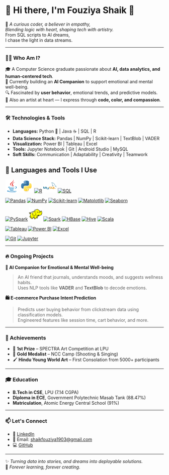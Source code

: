 # 💫 Hi there, I'm Fouziya Shaik 👋

🌼 *A curious coder, a believer in empathy,*  
*Blending logic with heart, shaping tech with artistry.*  
From SQL scripts to AI dreams,  
I chase the light in data streams.  

---

### 👩‍💻 Who Am I?
🎓 A Computer Science graduate passionate about **AI, data analytics, and human-centered tech**.  
🧠 Currently building an **AI Companion** to support emotional and mental well-being.  
🔍 Fascinated by **user behavior**, emotional trends, and predictive models.  
🎨 Also an artist at heart — I express through **code, color, and compassion**.

---

### 🛠️ Technologies & Tools

- **Languages:** Python 🐍 | Java ☕ | SQL | R  
- **Data Science Stack:** Pandas | NumPy | Scikit-learn | TextBlob | VADER  
- **Visualization:** Power BI | Tableau | Excel  
- **Tools:** Jupyter Notebook | Git | Android Studio | MySQL  
- **Soft Skills:** Communication | Adaptability | Creativity | Teamwork
<h2>🚀 Languages and Tools I Use</h2>
<p align="left">

<!-- Programming Languages -->
<a href="https://www.java.com/" target="_blank"><img src="https://raw.githubusercontent.com/devicons/devicon/master/icons/java/java-original.svg" alt="Java" width="42" height="42"/></a>
<a href="https://www.python.org/" target="_blank"><img src="https://raw.githubusercontent.com/devicons/devicon/master/icons/python/python-original.svg" alt="Python" width="42" height="42"/></a>
<a href="https://www.r-project.org/" target="_blank"><img src="https://www.vectorlogo.zone/logos/r-project/r-project-icon.svg" alt="R" width="42" height="42"/></a>
<a href="https://www.mysql.com/" target="_blank"><img src="https://raw.githubusercontent.com/devicons/devicon/master/icons/mysql/mysql-original-wordmark.svg" alt="MySQL" width="42" height="42"/></a>
<a href="https://www.w3schools.com/sql/" target="_blank"><img src="https://img.icons8.com/color/48/000000/sql.png" alt="SQL" width="42" height="42"/></a>

<!-- Data Science Libraries -->
<a href="https://pandas.pydata.org/" target="_blank"><img src="https://avatars.githubusercontent.com/u/21206976?s=200&v=4" alt="Pandas" width="42" height="42"/></a>
<a href="https://numpy.org/" target="_blank"><img src="https://upload.wikimedia.org/wikipedia/commons/3/31/NumPy_logo_2020.svg" alt="NumPy" width="42" height="42"/></a>
<a href="https://scikit-learn.org/" target="_blank"><img src="https://upload.wikimedia.org/wikipedia/commons/0/05/Scikit_learn_logo_small.svg" alt="Scikit-learn" width="42" height="42"/></a>
<a href="https://matplotlib.org/" target="_blank"><img src="https://matplotlib.org/_static/images/logo2.svg" alt="Matplotlib" width="42" height="42"/></a>
<a href="https://seaborn.pydata.org/" target="_blank"><img src="https://seaborn.pydata.org/_static/logo-wide-lightbg.svg" alt="Seaborn" width="42" height="42"/></a>

<!-- Big Data & Cloud -->
<a href="https://spark.apache.org/docs/latest/api/python/" target="_blank"><img src="https://upload.wikimedia.org/wikipedia/commons/f/f3/Apache_Spark_logo.svg" alt="PySpark" width="42" height="42"/></a>
<a href="https://hadoop.apache.org/" target="_blank"><img src="https://raw.githubusercontent.com/devicons/devicon/master/icons/hadoop/hadoop-original.svg" alt="Hadoop" width="42" height="42"/></a>
<a href="https://spark.apache.org/" target="_blank"><img src="https://upload.wikimedia.org/wikipedia/commons/f/f3/Apache_Spark_logo.svg" alt="Spark" width="42" height="42"/></a>
<a href="https://hbase.apache.org/" target="_blank"><img src="https://hbase.apache.org/images/hbase_logo_with_orca.png" alt="HBase" width="42" height="42"/></a>
<a href="https://hive.apache.org/" target="_blank"><img src="https://upload.wikimedia.org/wikipedia/commons/4/49/Apache_Hive_logo.svg" alt="Hive" width="42" height="42"/></a>
<a href="https://www.scala-lang.org/" target="_blank"><img src="https://www.vectorlogo.zone/logos/scala-lang/scala-lang-icon.svg" alt="Scala" width="42" height="42"/></a>

<!-- Visualization -->
<a href="https://www.tableau.com/" target="_blank"><img src="https://www.vectorlogo.zone/logos/tableau/tableau-icon.svg" alt="Tableau" width="42" height="42"/></a>
<a href="https://powerbi.microsoft.com/" target="_blank"><img src="https://www.vectorlogo.zone/logos/microsoft_powerbi/microsoft_powerbi-icon.svg" alt="Power BI" width="42" height="42"/></a>
<a href="https://www.microsoft.com/en-in/microsoft-365/excel" target="_blank"><img src="https://cdn.worldvectorlogo.com/logos/microsoft-excel-2013.svg" alt="Excel" width="42" height="42"/></a>

<!-- Other Useful Tools -->
<a href="https://git-scm.com/" target="_blank"><img src="https://www.vectorlogo.zone/logos/git-scm/git-scm-icon.svg" alt="Git" width="42" height="42"/></a>
<a href="https://jupyter.org/" target="_blank"><img src="https://upload.wikimedia.org/wikipedia/commons/3/38/Jupyter_logo.svg" alt="Jupyter" width="42" height="42"/></a>

</p>

---

### 🔥 Ongoing Projects

**🌈 AI Companion for Emotional & Mental Well-being**  
> An AI friend that journals, understands moods, and suggests wellness habits.  
> Uses NLP tools like **VADER** and **TextBlob** to decode emotions.

**🛍️ E-commerce Purchase Intent Prediction**  
> Predicts user buying behavior from clickstream data using classification models.  
> Engineered features like session time, cart behavior, and more.

---

### 🏅 Achievements

- 🥇 **1st Prize** – SPECTRA Art Competition at LPU  
- 🥇 **Gold Medalist** – NCC Camp (Shooting & Singing)  
- 🖌️ **Hindu Young World Art** – First Consolation from 5000+ participants

---

### 🎓 Education

- **B.Tech in CSE**, LPU (7.14 CGPA)  
- **Diploma in ECE**, Government Polytechnic Masab Tank (88.47%)  
- **Matriculation**, Atomic Energy Central School (91%)

---

### 📫 Let's Connect

- 🔗 [LinkedIn](https://www.linkedin.com/in/shaikfouziya)  
- 💌 Email: shaikfouziya1903@gmail.com  
- 💻 [GitHub](https://github.com/Fouziya-1903)  

---

✨ *Turning data into stories, and dreams into deployable solutions.*  
🌱 *Forever learning, forever creating.*  
